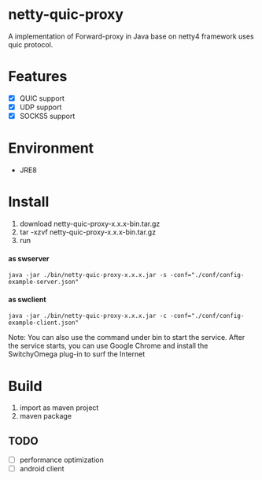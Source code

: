 # netty-quic-proxy
A implementation of Forward-proxy in Java base on netty4 framework uses quic protocol.

# Features
- [x] QUIC support
- [x] UDP support
- [x] SOCKS5 support

# Environment
* JRE8

# Install
1. download netty-quic-proxy-x.x.x-bin.tar.gz
2. tar -xzvf netty-quic-proxy-x.x.x-bin.tar.gz
3. run
#### as swserver
```
java -jar ./bin/netty-quic-proxy-x.x.x.jar -s -conf="./conf/config-example-server.json"
```
#### as swclient
```
java -jar ./bin/netty-quic-proxy-x.x.x.jar -c -conf="./conf/config-example-client.json"
```
  Note: You can also use the command under bin to start the service. After the service starts, you can use Google Chrome and install the SwitchyOmega plug-in to surf the Internet

# Build
1. import as maven project
2. maven package

## TODO
* [ ] performance optimization
* [ ] android client

